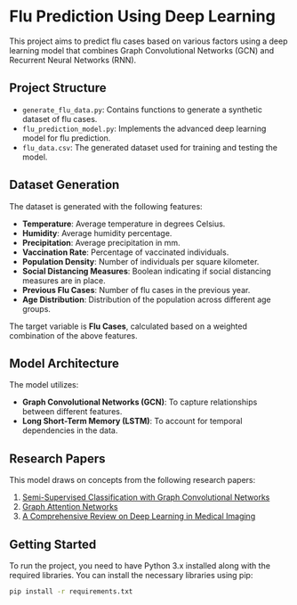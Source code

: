 # Flu Prediction Using Deep Learning

This project aims to predict flu cases based on various factors using a deep learning model that combines Graph Convolutional Networks (GCN) and Recurrent Neural Networks (RNN).

## Project Structure

- `generate_flu_data.py`: Contains functions to generate a synthetic dataset of flu cases.
- `flu_prediction_model.py`: Implements the advanced deep learning model for flu prediction.
- `flu_data.csv`: The generated dataset used for training and testing the model.

## Dataset Generation

The dataset is generated with the following features:
- **Temperature**: Average temperature in degrees Celsius.
- **Humidity**: Average humidity percentage.
- **Precipitation**: Average precipitation in mm.
- **Vaccination Rate**: Percentage of vaccinated individuals.
- **Population Density**: Number of individuals per square kilometer.
- **Social Distancing Measures**: Boolean indicating if social distancing measures are in place.
- **Previous Flu Cases**: Number of flu cases in the previous year.
- **Age Distribution**: Distribution of the population across different age groups.

The target variable is **Flu Cases**, calculated based on a weighted combination of the above features.

## Model Architecture

The model utilizes:
- **Graph Convolutional Networks (GCN)**: To capture relationships between different features.
- **Long Short-Term Memory (LSTM)**: To account for temporal dependencies in the data.

## Research Papers

This model draws on concepts from the following research papers:

1. [Semi-Supervised Classification with Graph Convolutional Networks](https://arxiv.org/abs/1609.02907)
2. [Graph Attention Networks](https://arxiv.org/abs/1710.10903)
3. [A Comprehensive Review on Deep Learning in Medical Imaging](https://www.ncbi.nlm.nih.gov/pmc/articles/PMC7349309/)

## Getting Started

To run the project, you need to have Python 3.x installed along with the required libraries. You can install the necessary libraries using pip:

```bash
pip install -r requirements.txt
```

